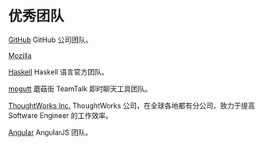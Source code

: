 优秀团队
=======

[GitHub](https://github.com/github)
GitHub 公司团队。

[Mozilla](https://github.com/mozilla)

[Haskell](https://github.com/haskell)
Haskell 语言官方团队。

[mogutt](https://github.com/mogutt)
蘑菇街 TeamTalk 即时聊天工具团队。

[ThoughtWorks Inc.](https://github.com/thoughtworks)
ThoughtWorks 公司，在全球各地都有分公司，致力于提高 Software Engineer 的工作效率。

[Angular](https://github.com/angular/)
AngularJS 团队。
